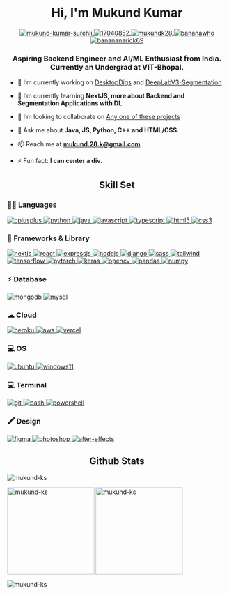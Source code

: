 <h1 align="center">Hi, I'm Mukund Kumar</h1>
<p align="center">
    <a href="https://linkedin.com/in/mukund-kumar-surehli" target="blank">
        <img align="center" src="https://img.shields.io/badge/LinkedIn-0077B5?style=for-the-badge&logo=linkedin&logoColor=whit" alt="mukund-kumar-surehli"/>
    </a>
    <a href="https://stackoverflow.com/users/17040852" target="blank">
        <img align="center" src="https://img.shields.io/badge/Stack_Overflow-FE7A16?style=for-the-badge&logo=stack-overflow&logoColor=white" alt="17040852"/>
    </a>
    <a href="https://instagram.com/mukund.k28?igshid=MmIzYWVlNDQ5Yg==" target="blank">
        <img align="center" src="https://img.shields.io/badge/Instagram-E4405F?style=for-the-badge&logo=instagram&logoColor=white" alt="mukundk28"/>
    </a>
    <a href="https://www.codechef.com/users/bananawho" target="blank">
        <img align="center" src="https://img.shields.io/badge/-CodeChef-5B4638?style=for-the-badge&logo=CodeChef&logoColor=white" alt="bananawho"/>
    </a>
    <a href="https://www.hackerrank.com/banananarick69" target="blank">
        <img align="center" src="https://img.shields.io/badge/-Hackerrank-2EC866?style=for-the-badge&logo=HackerRank&logoColor=white" alt="banananarick69"/>
    </a>
</p>

<h3 align="center">Aspiring Backend Engineer and AI/ML Enthusiast from India. Currently an Undergrad at VIT-Bhopal.</h3>

- 🔭 I’m currently working on [DesktopDigs](https://github.com/mukund-ks/desktopdigs) and [DeepLabV3-Segmentation](https://github.com/mukund-ks/DeepLabV3-Segmentation)

- 🌱 I’m currently learning **NextJS, more about Backend and Segmentation Applications with DL.**

- 👯 I’m looking to collaborate on [Any one of these projects](https://github.com/codecrafters-io/build-your-own-x)

- 💬 Ask me about **Java, JS, Python, C++ and HTML/CSS.**

- 📫 Reach me at **mukund.28.k@gmail.com**

- ⚡ Fun fact: **I can center a div.**

<h2 align="center">Skill Set</h2>

<h3 align="left">👩‍💻 Languages</h3>
<p align="left">
    <a href="https://www.w3schools.com/cpp/" target="_blank" rel="noreferrer"> 
        <img src="https://img.shields.io/badge/C%2B%2B-00599C?style=for-the-badge&logo=c%2B%2B&logoColor=white" alt="cplusplus"/> 
    </a> 
    <a href="https://www.python.org" target="_blank" rel="noreferrer"> 
        <img src="https://img.shields.io/badge/Python-FFD43B?style=for-the-badge&logo=python&logoColor=blue" alt="python"/> 
    </a> 
    <a href="https://www.java.com" target="_blank" rel="noreferrer"> 
        <img src="https://img.shields.io/badge/Java-ED8B00?style=for-the-badge&logo=openjdk&logoColor=white" alt="java"/> 
    </a> 
    <a href="https://developer.mozilla.org/en-US/docs/Web/JavaScript" target="_blank" rel="noreferrer"> 
        <img src="https://img.shields.io/badge/JavaScript-323330?style=for-the-badge&logo=javascript&logoColor=F7DF1E" alt="javascript"/>
    </a> 
    <a href="https://www.typescriptlang.org/" target="_blank" rel="noreferrer"> 
        <img src="https://img.shields.io/badge/TypeScript-007ACC?style=for-the-badge&logo=typescript&logoColor=white" alt="typescript"/>
    </a> 
    <a href="https://www.w3.org/html/" target="_blank" rel="noreferrer"> 
        <img src="	https://img.shields.io/badge/HTML5-E34F26?style=for-the-badge&logo=html5&logoColor=white" alt="html5"/> 
    </a> 
    <a href="https://www.w3schools.com/css/" target="_blank" rel="noreferrer"> 
        <img src="https://img.shields.io/badge/CSS3-1572B6?style=for-the-badge&logo=css3&logoColor=white" alt="css3"/> 
    </a> 
</p>

<h3 align="left">🚀 Frameworks & Library</h3>
<p align="left"> 
    <a href="https://reactjs.org/" target="_blank" rel="noreferrer"> 
        <img src="https://img.shields.io/badge/React-20232A?style=for-the-badge&logo=react&logoColor=61DAFB" alt="nextjs"/> 
    </a> 
    <a href="https://nextjs.org/" target="_blank" rel="noreferrer"> 
        <img src="https://img.shields.io/badge/next%20js-000000?style=for-the-badge&logo=nextdotjs&logoColor=white" alt="react"/> 
    </a> 
    <a href="https://expressjs.com" target="_blank" rel="noreferrer"> 
        <img src="https://img.shields.io/badge/Express%20js-000000?style=for-the-badge&logo=express&logoColor=white" alt="expressjs"/> 
    </a> 
    <a href="https://nodejs.org" target="_blank" rel="noreferrer"> 
        <img src="https://img.shields.io/badge/Node%20js-339933?style=for-the-badge&logo=nodedotjs&logoColor=white" alt="nodejs"/> 
    </a> 
    <a href="https://www.djangoproject.com/" target="_blank" rel="noreferrer"> 
        <img src="https://img.shields.io/badge/Django-092E20?style=for-the-badge&logo=django&logoColor=green" alt="django"/> 
    </a> 
    <a href="https://sass-lang.com" target="_blank" rel="noreferrer"> 
        <img src="https://img.shields.io/badge/Sass-CC6699?style=for-the-badge&logo=sass&logoColor=white" alt="sass"/> 
    </a> 
     <a href="https://tailwindcss.com/" target="_blank" rel="noreferrer"> 
        <img src="https://img.shields.io/badge/Tailwind_CSS-38B2AC?style=for-the-badge&logo=tailwind-css&logoColor=white" alt="tailwind"/> 
    </a> 
    <a href="https://www.tensorflow.org" target="_blank" rel="noreferrer"> 
        <img src="https://img.shields.io/badge/TensorFlow-FF6F00?style=for-the-badge&logo=TensorFlow&logoColor=white" alt="tensorflow"/> 
    </a> 
    <a href="https://pytorch.org/" target="_blank" rel="noreferrer"> 
        <img src="https://img.shields.io/badge/PyTorch-EE4C2C?style=for-the-badge&logo=pytorch&logoColor=white" alt="pytorch"/> 
    </a> 
    <a href="https://keras.io/" target="_blank" rel="noreferrer"> 
        <img src="https://img.shields.io/badge/Keras-FF0000?style=for-the-badge&logo=keras&logoColor=white" alt="keras"/> 
    </a> 
    <a href="https://opencv.org/" target="_blank" rel="noreferrer"> 
        <img src="https://img.shields.io/badge/OpenCV-27338e?style=for-the-badge&logo=OpenCV&logoColor=white" alt="opencv"/> 
    </a>
    <a href="https://pandas.pydata.org/" target="_blank" rel="noreferrer"> 
        <img src="https://img.shields.io/badge/Pandas-2C2D72?style=for-the-badge&logo=pandas&logoColor=white" alt="pandas"/> 
    </a> 
    <a href="https://numpy.org/" target="_blank" rel="noreferrer"> 
        <img src="https://img.shields.io/badge/Numpy-777BB4?style=for-the-badge&logo=numpy&logoColor=white" alt="numpy"/> 
    </a> 
<p>

<h3 align="left">⚡ Database</h3>
<p align="left">
    <a href="https://www.mongodb.com/" target="_blank" rel="noreferrer"> 
        <img src="https://img.shields.io/badge/MongoDB-4EA94B?style=for-the-badge&logo=mongodb&logoColor=white" alt="mongodb"/> 
    </a> 
    <a href="https://www.mysql.com/" target="_blank" rel="noreferrer"> 
        <img src="https://img.shields.io/badge/MySQL-005C84?style=for-the-badge&logo=mysql&logoColor=white" alt="mysql"/> 
    </a> 
</p>

<h3 align="left">☁ Cloud</h3>
<p align="left">
   <a href="https://heroku.com" target="_blank" rel="noreferrer"> 
        <img src="https://img.shields.io/badge/Heroku-430098?style=for-the-badge&logo=heroku&logoColor=white" alt="heroku"/> 
    </a> 
   <a href="https://aws.amazon.com/" target="_blank" rel="noreferrer"> 
        <img src="https://img.shields.io/badge/Amazon_AWS-FF9900?style=for-the-badge&logo=amazonaws&logoColor=white" alt="aws"/> 
    </a> 
   <a href="https://vercel.com/" target="_blank" rel="noreferrer"> 
        <img src="https://img.shields.io/badge/Vercel-000000?style=for-the-badge&logo=vercel&logoColor=white" alt="vercel"/> 
    </a> 
</p>

<h3 align="left">💻 OS</h3>
<p align="left">
    <a href="https://ubuntu.com/" target="_blank" rel="noreferrer"> 
        <img src="https://img.shields.io/badge/Ubuntu-E95420?style=for-the-badge&logo=ubuntu&logoColor=white" alt="ubuntu"/> 
    </a>
    <a href="https://www.microsoft.com/en-in/windows/windows-11?r=1" target="_blank" rel="noreferrer"> 
        <img src="https://img.shields.io/badge/Windows_11-0078d4?style=for-the-badge&logo=windows-11&logoColor=white" alt="windows11"/> 
    </a>
</p>

<h3 align="left">💻 Terminal</h3>
<p align="left">
    <a href="https://git-scm.com/" target="_blank" rel="noreferrer"> 
        <img src="https://img.shields.io/badge/GIT-E44C30?style=for-the-badge&logo=git&logoColor=white" alt="git"/> 
    </a>
    <a href="https://git-scm.com/" target="_blank" rel="noreferrer"> 
        <img src="https://img.shields.io/badge/GNU%20Bash-4EAA25?style=for-the-badge&logo=GNU%20Bash&logoColor=white" alt="bash"/> 
    </a>
    <a href="https://git-scm.com/" target="_blank" rel="noreferrer"> 
        <img src="https://img.shields.io/badge/powershell-5391FE?style=for-the-badge&logo=powershell&logoColor=white" alt="powershell"/> 
    </a>
</p>

<h3 align="left">🖍 Design</h3>
<p align="left">
    <a href="https://www.figma.com/" target="_blank" rel="noreferrer"> 
        <img src="https://img.shields.io/badge/Figma-F24E1E?style=for-the-badge&logo=figma&logoColor=white" alt="figma"/> 
    </a> 
    <a href="https://www.adobe.com/in/products/photoshop.html" target="_blank" rel="noreferrer"> 
        <img src="https://img.shields.io/badge/Adobe%20Photoshop-31A8FF?style=for-the-badge&logo=Adobe%20Photoshop&logoColor=black" alt="photoshop"/> 
    </a> 
    <a href="https://www.adobe.com/in/products/aftereffects.html" target="_blank" rel="noreferrer"> 
        <img src="https://img.shields.io/badge/Adobe%20after%20affects-CF96FD?style=for-the-badge&logo=Adobe%20after%20effects&logoColor=393665" alt="after-effects"/> 
    </a> 
</p>

<h2 align="center">Github Stats</h2>
<p>
    <img align="center" src="https://github-profile-summary-cards.vercel.app/api/cards/profile-details?username=mukund-ks&theme=dracula" alt="mukund-ks">
</p>
<p>
    <img align="left" src="https://github-readme-stats.vercel.app/api/top-langs?username=mukund-ks&show_icons=true&theme=dracula&hide_border=true&locale=en&layout=compact" height="200" alt="mukund-ks" />
</p>

<p>
    <img align="center" src="https://github-readme-stats.vercel.app/api?username=mukund-ks&show_icons=true&theme=dracula&hide_border=true&locale=en" height="200" alt="mukund-ks" />
</p>

<p>
    <img align="center" src="https://github-readme-streak-stats.herokuapp.com/?user=mukund-ks&theme=dracula&hide_border=true" alt="mukund-ks" />
</p>

